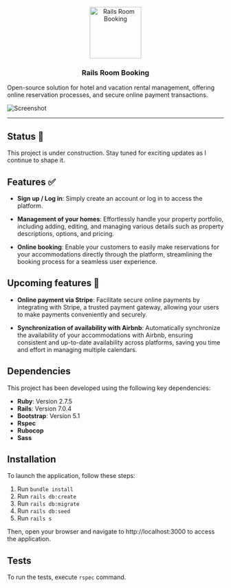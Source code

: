 <p align="center">
  <img src="app/assets/images/logo.svg" alt="Rails Room Booking" width="120">
</p>

<h3 align="center">Rails Room Booking</h3>

Open-source solution for hotel and vacation rental management, offering online reservation processes, and secure online payment transactions.

![Screenshot](./app/assets/images/screenshot.png)

___

## Status 🚧

This project is under construction. Stay tuned for exciting updates as I continue to shape it.

## Features ✅

- **Sign up / Log in**: Simply create an account or log in to access the platform.

- **Management of your homes**: Effortlessly handle your property portfolio, including adding, editing, and managing various details such as property descriptions, options, and pricing.

- **Online booking**: Enable your customers to easily make reservations for your accommodations directly through the platform, streamlining the booking process for a seamless user experience.

## Upcoming features 🚀

- **Online payment via Stripe**: Facilitate secure online payments by integrating with Stripe, a trusted payment gateway, allowing your users to make payments conveniently and securely.

- **Synchronization of availability with Airbnb**: Automatically synchronize the availability of your accommodations with Airbnb, ensuring consistent and up-to-date availability across platforms, saving you time and effort in managing multiple calendars.

## Dependencies

This project has been developed using the following key dependencies:

- **Ruby**: Version 2.7.5
- **Rails**: Version 7.0.4
- **Bootstrap**: Version 5.1
- **Rspec**
- **Rubocop**
- **Sass**

## Installation

To launch the application, follow these steps: 

1. Run `bundle install`
2. Run `rails db:create`
3. Run `rails db:migrate`
4. Run `rails db:seed`
6. Run `rails s`

Then, open your browser and navigate to http://localhost:3000 to access the application.

## Tests

To run the tests, execute `rspec` command.

